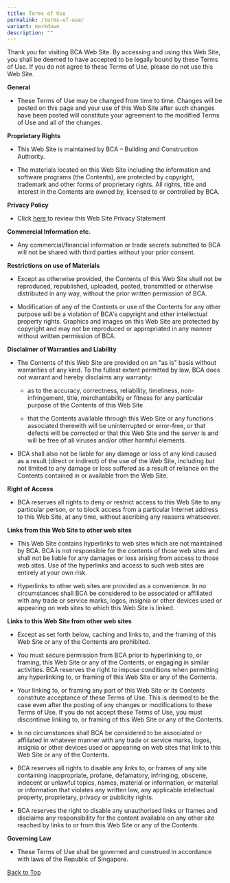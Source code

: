 ```yaml
---
title: Terms of Use
permalink: /terms-of-use/
variant: markdown
description: ""
---
```

<p id="tou-top">Thank you for visiting BCA Web Site. By accessing and using this Web Site, you shall be deemed to have accepted to be legally bound by these Terms of Use. If you do not agree to these Terms of Use, please do not use this Web Site.</p>
				<p>
					<strong>General</strong>
				</p>
				<ul class="tight" data-tight="true">
					<li>
						<p>These Terms of Use may be changed from time to time. Changes will be posted on this page and your use of this Web Site after such changes have been posted will constitute your agreement to the modified Terms of Use and all of the changes.</p>
					</li>
				</ul>
				<p>
					<strong>Proprietary Rights</strong>
				</p>
				<ul class="tight" data-tight="true">
					<li>
						<p>This Web Site is maintained by BCA – Building and Construction Authority.</p>
					</li>
					<li>
						<p>The materials located on this Web Site including the information and software programs (the Contents), are protected by copyright, trademark and other forms of proprietary rights. All rights, title and interest in the Contents are owned by, licensed to or controlled by BCA.</p>
					</li>
				</ul>
				<p>
					<strong>Privacy Policy</strong>
				</p>
				<ul class="tight" data-tight="true">
					<li>
						<p>Click <a target="_blank" rel="noopener noreferrer nofollow" href="/privacy/">here </a>to review this Web Site Privacy Statement </p>
					</li>
				</ul>
				<p>
					<strong>Commercial Information etc.</strong>
				</p>
				<ul class="tight" data-tight="true">
					<li>
						<p>Any commercial/financial information or trade secrets submitted to BCA will not be shared with third parties without your prior consent.</p>
					</li>
				</ul>
				<p>
					<strong>Restrictions on use of Materials</strong>
				</p>
				<ul class="tight" data-tight="true">
					<li>
						<p>Except as otherwise provided, the Contents of this Web Site shall not be reproduced, republished, uploaded, posted, transmitted or otherwise distributed in any way, without the prior written permission of BCA.</p>
					</li>
					<li>
						<p>Modification of any of the Contents or use of the Contents for any other purpose will be a violation of BCA's copyright and other intellectual property rights. Graphics and images on this Web Site are protected by copyright and may not be reproduced or appropriated in any manner without written permission of BCA.</p>
					</li>
				</ul>
				<p>
					<strong>Disclaimer of Warranties and Liability</strong>
				</p>
				<ul class="tight" data-tight="true">
					<li>
						<p>The Contents of this Web Site are provided on an "as is" basis without warranties of any kind. To the fullest extent permitted by law, BCA does not warrant and hereby disclaims any warranty:</p>
					</li>
					<ul>
						<li>
							<p>as to the accuracy, correctness, reliability, timeliness, non-infringement, title, merchantability or fitness for any particular purpose of the Contents of this Web Site</p>
						</li>
						<li>
							<p>that the Contents available through this Web Site or any functions associated therewith will be uninterrupted or error-free, or that defects will be corrected or that this Web Site and the server is and will be free of all viruses and/or other harmful elements.</p>
						</li>
					</ul>
					<li>
						<p>BCA shall also not be liable for any damage or loss of any kind caused as a result (direct or indirect) of the use of the Web Site, including but not limited to any damage or loss suffered as a result of reliance on the Contents contained in or available from the Web Site.</p>
					</li>
				</ul>
				<p>
					<strong>Right of Access</strong>
				</p>
				<ul class="tight" data-tight="true">
					<li>
						<p>BCA reserves all rights to deny or restrict access to this Web Site to any particular person, or to block access from a particular Internet address to this Web Site, at any time, without ascribing any reasons whatsoever.</p>
					</li>
				</ul>
				<p>
					<strong>Links from this Web Site to other web sites</strong>
				</p>
				<ul class="tight" data-tight="true">
					<li>
						<p>This Web Site contains hyperlinks to web sites which are not maintained by BCA. BCA is not responsible for the contents of those web sites and shall not be liable for any damages or loss arising from access to those web sites. Use of the hyperlinks and access to such web sites are entirely at your own risk.</p>
					</li>
					<li>
						<p>Hyperlinks to other web sites are provided as a convenience. In no circumstances shall BCA be considered to be associated or affiliated with any trade or service marks, logos, insignia or other devices used or appearing on web sites to which this Web Site is linked.</p>
					</li>
				</ul>
				<p>
					<strong>Links to this Web Site from other web sites</strong>
				</p>
				<ul class="tight" data-tight="true">
					<li>
						<p>Except as set forth below, caching and links to, and the framing of this Web Site or any of the Contents are prohibited.</p>
					</li>
					<li>
						<p>You must secure permission from BCA prior to hyperlinking to, or framing, this Web Site or any of the Contents, or engaging in similar activities. BCA reserves the right to impose conditions when permitting any hyperlinking to, or framing of this Web Site or any of the Contents.</p>
					</li>
					<li>
						<p>Your linking to, or framing any part of this Web Site or its Contents constitute acceptance of these Terms of Use. This is deemed to be the case even after the posting of any changes or modifications to these Terms of Use. If you do not accept these Terms of Use, you must discontinue linking to, or framing of this Web Site or any of the Contents.</p>
					</li>
					<li>
						<p>In no circumstances shall BCA be considered to be associated or affiliated in whatever manner with any trade or service marks, logos, insignia or other devices used or appearing on web sites that link to this Web Site or any of the Contents.</p>
					</li>
					<li>
						<p>BCA reserves all rights to disable any links to, or frames of any site containing inappropriate, profane, defamatory, infringing, obscene, indecent or unlawful topics, names, material or information, or material or information that violates any written law, any applicable intellectual property, proprietary, privacy or publicity rights.</p>
					</li>
					<li>
						<p>BCA reserves the right to disable any unauthorised links or frames and disclaims any responsibility for the content available on any other site reached by links to or from this Web Site or any of the Contents.</p>
					</li>
				</ul>
				<p>
					<strong>Governing Law</strong>
				</p>
				<ul class="tight" data-tight="true">
					<li>
						<p>These Terms of Use shall be governed and construed in accordance with laws of the Republic of Singapore.</p>
					</li>
				</ul>
				<p>
					<a target="_self" rel="noopener noreferrer nofollow" href="#tou-top">Back to Top</a>
				</p>